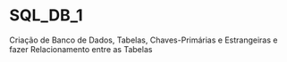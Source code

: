 # SQL_DB_1
Criação de Banco de Dados, Tabelas, Chaves-Primárias e Estrangeiras e fazer Relacionamento entre as Tabelas
